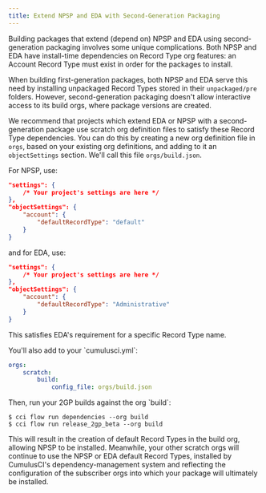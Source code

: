 ```yaml
---
title: Extend NPSP and EDA with Second-Generation Packaging
---
```


Building packages that extend (depend on) NPSP and EDA using
second-generation packaging involves some unique complications. Both
NPSP and EDA have install-time dependencies on Record Type org features:
an Account Record Type must exist in order for the packages to install.

When building first-generation packages, both NPSP and EDA serve this
need by installing unpackaged Record Types stored in their
`unpackaged/pre` folders. However, second-generation packaging doesn\'t
allow interactive access to its build orgs, where package versions are
created.

We recommend that projects which extend EDA or NPSP with a
second-generation package use scratch org definition files to satisfy
these Record Type dependencies. You can do this by creating a new org
definition file in `orgs`, based on your existing org definitions, and
adding to it an `objectSettings` section. We\'ll call this file
`orgs/build.json`.

For NPSP, use:

```json
"settings": {
    /* Your project's settings are here */
},
"objectSettings": {
    "account": {
        "defaultRecordType": "default"
    }
}
```

and for EDA, use:

```json
"settings": {
    /* Your project's settings are here */
},
"objectSettings": {
    "account": {
        "defaultRecordType": "Administrative"
    }
}
```

This satisfies EDA\'s requirement for a specific Record Type name.

You\'ll also add to your \`cumulusci.yml\`:

```yaml
orgs:
    scratch:
        build:
            config_file: orgs/build.json
```

Then, run your 2GP builds against the org \`build\`:

```console
$ cci flow run dependencies --org build
$ cci flow run release_2gp_beta --org build
```

This will result in the creation of default Record Types in the build
org, allowing NPSP to be installed. Meanwhile, your other scratch orgs
will continue to use the NPSP or EDA default Record Types, installed by
CumulusCI\'s dependency-management system and reflecting the
configuration of the subscriber orgs into which your package will
ultimately be installed.
